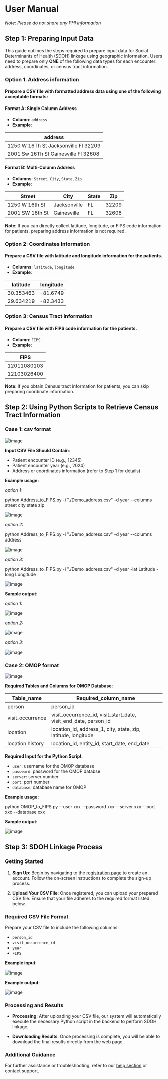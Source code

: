 # User Manual
*Note: Please do not share any PHI information*

## Step 1: Preparing Input Data

This guide outlines the steps required to prepare input data for Social Determinants of Health (SDOH) linkage using geographic information. Users need to prepare only **ONE** of the following data types for each encounter: address, coordinates, or census tract information.

### Option 1. Address information 
#### Prepare a CSV file with formatted address data using one of the following acceptable formats:
#### Format A: Single Column Address
- **Column**: `address`
- **Example**:
   
| address |
|----------|
| 1250 W 16Th St Jacksonville Fl 32209 |
|2001 Sw 16Th St Gainesville Fl 32608 | 

#### Format B: Multi-Column Address
- **Columns**: `Street`, `City`, `State`, `Zip`
- **Example**:
   
| Street | City | State | Zip |
|----------|----------|----------|----------|
| 1250 W 16th St | Jacksonville | FL | 32209 |
| 2001 SW 16th St | Gainesville | FL | 32608 |

**Note**: If you can directly collect latitude, longitude, or FIPS code information for patients, preparing address information is not required.

### Option 2: Coordinates Information 
#### Prepare a CSV file with latitude and longitude information for the patients.
- **Columns**: `latitude`, `longitude`
- **Example**:

| latitude | longitude |
|----------|----------|
| 30.353463 | -81.6749 |
| 29.634219 | -82.3433 |


### Option 3: Census Tract Information

#### Prepare a CSV file with FIPS code information for the patients.
- **Column**: `FIPS`
- **Example**:

| FIPS |
|----------|
| 12011080103 |
| 12103026400 | 


**Note**:  If you obtain Census tract information for patients, you can skip preparing coordinate information.

## Step 2: Using Python Scripts to Retrieve Census Tract Information
### Case 1: csv format

![image](https://github.com/user-attachments/assets/a1c5b366-dd78-4173-8ae7-33537e2a1bbc)

 **Input CSV File Should Contain**:
- Patient encounter ID (e.g., 12345)
- Patient encounter year (e.g., 2024)
- Address or coordinates information (refer to Step 1 for details)

**Example usage:**

*option 1:*

python Address_to_FIPS.py -i "./Demo_address.csv" -d year --columns street city state zip

![image](https://github.com/user-attachments/assets/882367f2-5f6b-4f0d-91de-c8c5a232d7f9)


*option 2:*

python Address_to_FIPS.py -i "./Demo_address.csv" -d year --columns address

![image](https://github.com/user-attachments/assets/3c0129da-7ce2-411d-9b6a-ea5d67532fac)


*option 3:*

python Address_to_FIPS.py -i "./Demo_address.csv" -d year -lat Latitude -long Longitude

![image](https://github.com/user-attachments/assets/3cdb2094-a786-4574-adfe-7d208a034219)


**Sample output:**

*option 1:*

![image](https://github.com/user-attachments/assets/58a055d5-d634-4d99-bac1-b3a6dd1db140)


*option 2:*

![image](https://github.com/user-attachments/assets/caea7ea3-bf40-46f2-8565-3689bcc24620)


*option 3:*

![image](https://github.com/user-attachments/assets/bbd9e960-ffdb-4c19-aa1e-fe929e8a3221)


### Case 2: OMOP format

![image](https://github.com/user-attachments/assets/79eacedc-e047-4e92-8b80-a67502c4b4e3)

 **Required Tables and Columns for OMOP Database**:

| Table_name | Required_column_name |
|----------|----------|
| person | person_id |
| visit_occurrence | visit_occurrence_id, visit_start_date, visit_end_date, person_id |
| location | location_id, address_1, city, state, zip, latitude, longitude |
| location history | location_id, entity_id, start_date, end_date |

 **Required Input for the Python Script**:
- `user`: username for the OMOP database
- `password`: password for the OMOP databse
- `server`: server number
- `port`: port number
- `database`: database name for OMOP

**Example usage:**

python OMOP_to_FIPS.py --user xxx --password xxx --server xxx --port xxx --database xxx

**Sample output:**

![image](https://github.com/user-attachments/assets/17d6285d-0491-418b-9e81-03bd19eccfc1)



## Step 3: SDOH Linkage Process

### Getting Started
1. **Sign Up**: Begin by navigating to the [registration page](#) to create an account. Follow the on-screen instructions to complete the sign-up process.

2. **Upload Your CSV File**: Once registered, you can upload your prepared CSV file. Ensure that your file adheres to the required format listed below.

### Required CSV File Format
Prepare your CSV file to include the following columns:
- `person_id`
- `visit_occurrence_id`
- `year`
- `FIPS`

**Example input**:

![image](https://github.com/user-attachments/assets/9e56aa19-7406-400a-9064-51852be48f37)


**Example output**:

![image](https://github.com/user-attachments/assets/39c02650-151b-4577-aa8f-38f8800bb223)




### Processing and Results
- **Processing**: After uploading your CSV file, our system will automatically execute the necessary Python script in the backend to perform SDOH linkage.
  
- **Downloading Results**: Once processing is complete, you will be able to download the final results directly from the web page.

### Additional Guidance
For further assistance or troubleshooting, refer to our [help section](#) or contact support.








     
